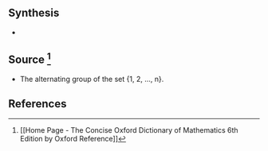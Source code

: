 ## Synthesis
- 
## Source [^1]
- The alternating group of the set {1, 2, ..., n}.
## References

[^1]: [[Home Page - The Concise Oxford Dictionary of Mathematics 6th Edition by Oxford Reference]]
